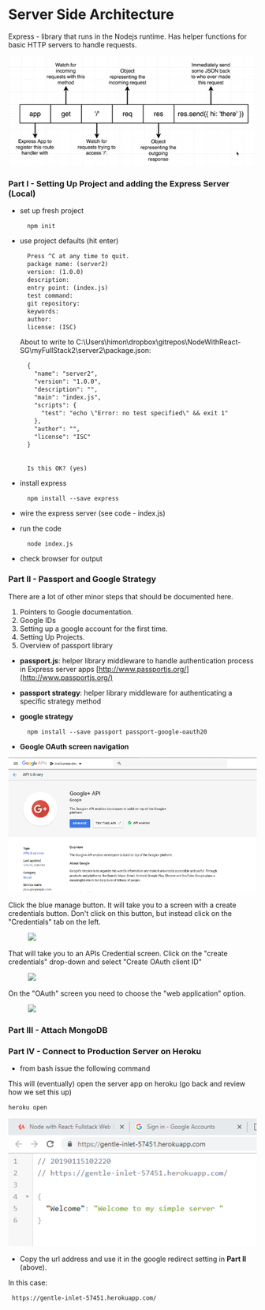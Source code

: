 # Server Side Architecture #
Express - library that runs in the Nodejs runtime.  Has helper functions for basic HTTP servers to handle requests.

![](img/httpRequestDiagram.jpg)

### Part I - Setting Up Project and adding the Express Server (Local) ###
- set up fresh project


		npm init

- use project defaults (hit enter)


		Press ^C at any time to quit.
		package name: (server2)
		version: (1.0.0)
		description:
		entry point: (index.js)
		test command:
		git repository:
		keywords:
		author:
		license: (ISC)

	About to write to C:\Users\himon\dropbox\gitrepos\NodeWithReact-SG\myFullStack2\server2\package.json:
	
		{
		  "name": "server2",
		  "version": "1.0.0",
		  "description": "",
		  "main": "index.js",
		  "scripts": {
		    "test": "echo \"Error: no test specified\" && exit 1"
		  },
		  "author": "",
		  "license": "ISC"
		}
	
	
		Is this OK? (yes)

- install express


		npm install --save express

- wire the express server (see code -  index.js)
- run the code


		node index.js

- check browser for output


### Part II - Passport and Google Strategy ###

There are a lot of other minor steps that should be documented here. 
1. Pointers to Google documentation.
2. Google IDs
3. Setting up a google account for the first time.
4. Setting Up Projects.
5. Overview of passport library

- **passport.js**: helper library middleware to handle authentication process in Express server apps
[http://www.passportjs.org/](http://www.passportjs.org/)

- **passport strategy**: helper library middleware for authenticating a specific strategy method


 
- **google strategy**

		npm install --save passport passport-google-oauth20

- **Google OAuth screen navigation**

![](img/googleAPIstart.png)

Click the blue manage button. It will take you to a screen with a create credentials button.
Don't click on this button, but instead click on the "Credentials" tab on the left. 


<figure><img src="https://udemy-images.s3.amazonaws.com:443/redactor/raw/2019-01-14_17-09-58-b926073873438cd95d0d242c8f050216.png"></figure>

That will take you to an APIs Credential screen.
Click on the "create credentials" drop-down and select "Create OAuth client ID"


<figure><img src="https://udemy-images.s3.amazonaws.com:443/redactor/raw/2019-01-14_18-18-43-de2f2abecc6033f5df40642d7ef5c6a4.png"></figure>

On the "OAuth" screen you need to choose the "web application" option.

<figure><img src="https://udemy-images.s3.amazonaws.com:443/redactor/raw/2019-01-14_18-18-57-ab67a2698e7dfc2f24de94381694a7c7.png"></figure>


### Part III - Attach MongoDB  ###


### Part IV - Connect to Production Server on Heroku

- from bash issue the following command

This will (eventually) open the server app on heroku  (go back and review how we set this up)

 	heroku open

![](img/herokuServerScreen.png)

- Copy the url address and use it in the google redirect setting in **Part II** (above).

In this case:

	 https://gentle-inlet-57451.herokuapp.com/

